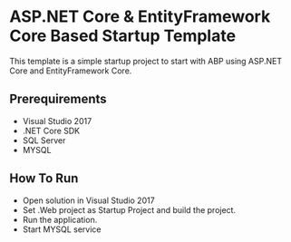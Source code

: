 # ASP.NET Core & EntityFramework Core Based Startup Template

This template is a simple startup project to start with ABP
using ASP.NET Core and EntityFramework Core.

## Prerequirements

* Visual Studio 2017
* .NET Core SDK
* SQL Server
* MYSQL

## How To Run

* Open solution in Visual Studio 2017
* Set .Web project as Startup Project and build the project.
* Run the application.
* Start MYSQL service 